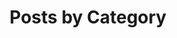 ---
title: "Posts by Category"
layout: categories
permalink: /categories/
author_profile: true
toc_sticky: true
toc_ads : true
---